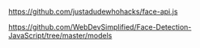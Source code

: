 https://github.com/justadudewhohacks/face-api.js


https://github.com/WebDevSimplified/Face-Detection-JavaScript/tree/master/models